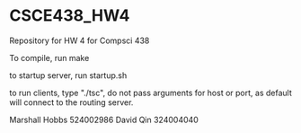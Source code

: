 # CSCE438_HW4
Repository for HW 4 for Compsci 438




To compile, run make

to startup server, run startup.sh

to run clients, type "./tsc", do not pass arguments for host or port, as default will connect to the routing server. 

Marshall Hobbs 524002986
David Qin 324004040
